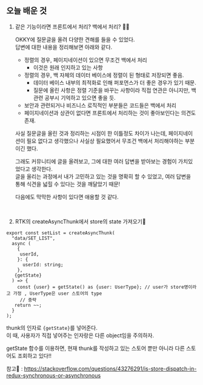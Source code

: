## 오늘 배운 것 
1. 같은 기능이라면 프론트에서 처리? 백에서 처리? 👩‍💻  
  
    OKKY에 질문글을 올려 다양한 견해를 들을 수 있었다.     
    답변에 대한 내용을 정리해보면 아래와 같다. 
  
    - 정렬의 경우, 페이지네이션이 있으면 무조건 백에서 처리
      - 이것은 원래 인지하고 있는 사항   
    - 정렬의 경우, 백 자체의 데이터 베이스에 정렬이 된 형태로 저장되면 좋음. 
      - 데이터 베이스 내부의 최적화로 인해 퍼포먼스가 더 좋은 경우가 있기 때문.  
      - 질문에 올린 사항은 정렬 기준을 바꾸는 사항이라 직접 연관은 아니지만, 백 관련 공부시 기억하고 있으면 좋을 듯.        
    - 보안과 관련되거나 비즈니스 로직적인 부분들은 코드들은 백에서 처리  
    - 페이지네이션과 상관이 없다면 프론트에서 처리하는 것이 좋아보인다는 의견도 존재.
  
    사실 질문글을 올린 것과 정리하는 시점이 한 이틀정도 차이가 나는데, 페이지네이션이 필요 없다고 생각했으나 사실상 필요했어서 무조건 백에서 처리해야하는 부분이긴 했다.  
      
   그래도 커뮤니티에 글을 올려보고, 그에 대한 여러 답변을 받아보는 경험이 가치있었다고 생각한다.    
    글을 올리는 과정에서 내가 고민하고 있는 것을 명확히 할 수 있었고, 여러 답변을 통해 식견을 넓힐 수 있다는 것을 깨달았기 때문!  
    
   다음에도 막막한 사항이 있다면 애용할 것 같다. 
  
  <br/>
  
2. RTK의 createAsyncThunk에서 store의 state 가져오기👻 
  ``` tsx
  export const setList = createAsyncThunk(
    "data/SET_LIST",
    async (
      {
       userId,
      }: {
        userId: string;
      },
     {getState}
    ) => {
      const {user} = getState() as {user: UserType}; // user가 store명이라고 가정 , UserType은 user 스토어의 type 
       // 중략 
     return ~~;
    }
  );
  ``` 
  
    
  thunk의 인자로 `{getState}`를 넣어준다.   
  이 때, 사용자가 직접 넣어주는 인자랑은 다른 object임을 주의하자.  
    
  getState 함수를 이용하면, 현재 thunk를 작성하고 있는 스토어 뿐만 아니라 다른 스토어도 조회하고 있다!! 
    
  참고🔗 : https://stackoverflow.com/questions/43276291/is-store-dispatch-in-redux-synchronous-or-asynchronous
